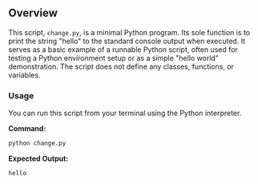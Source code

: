 ## Overview

This script, `change.py`, is a minimal Python program. Its sole function is to print the string "hello" to the standard console output when executed. It serves as a basic example of a runnable Python script, often used for testing a Python environment setup or as a simple "hello world" demonstration. The script does not define any classes, functions, or variables.

### Usage

You can run this script from your terminal using the Python interpreter.

**Command:**
```bash
python change.py
```

**Expected Output:**
```
hello
```